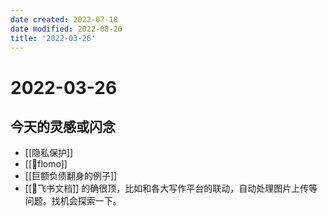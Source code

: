 ```yaml
---
date created: 2022-07-18
date modified: 2022-08-20
title: '2022-03-26'
---
```


# 2022-03-26

## 今天的灵感或闪念

- [[隐私保护]]
- [[🤖flomo]]
- [[巨额负债翻身的例子]]
- [[🤖飞书文档]] 的确很顶，比如和各大写作平台的联动，自动处理图片上传等问题。找机会探索一下。
